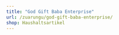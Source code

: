 ```yaml
---
title: "God Gift Baba Enterprise"
url: /zuarungu/god-gift-baba-enterprise/
shop: Haushaltsartikel
---
```

